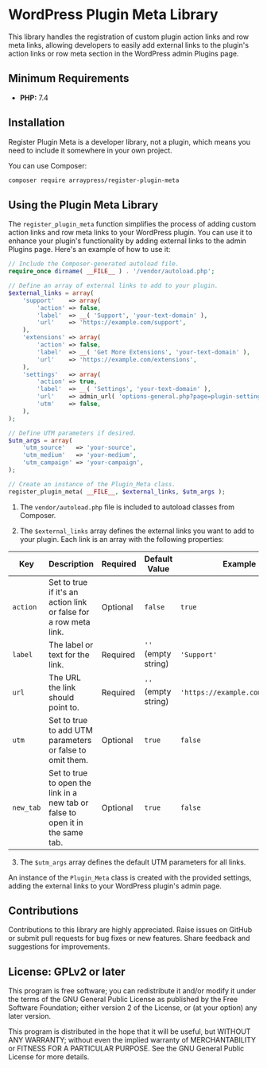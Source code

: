 # WordPress Plugin Meta Library

This library handles the registration of custom plugin action links and row meta links, allowing developers to easily
add external links to the plugin's action links or row meta section in the WordPress admin Plugins page.

## Minimum Requirements ##

* **PHP:** 7.4

## Installation ##

Register Plugin Meta is a developer library, not a plugin, which means you need to include it somewhere in your own
project.

You can use Composer:

```bash
composer require arraypress/register-plugin-meta
```

## Using the Plugin Meta Library

The `register_plugin_meta` function simplifies the process of adding custom action links and row meta links to your
WordPress plugin. You can use it to enhance your plugin's functionality by adding external links to the admin Plugins
page. Here's an example of how to use it:

```php 
// Include the Composer-generated autoload file.
require_once dirname( __FILE__ ) . '/vendor/autoload.php';

// Define an array of external links to add to your plugin.
$external_links = array(
	'support'    => array(
		'action' => false,
		'label'  => __( 'Support', 'your-text-domain' ),
		'url'    => 'https://example.com/support',
	),
	'extensions' => array(
		'action' => false,
		'label'  => __( 'Get More Extensions', 'your-text-domain' ),
		'url'    => 'https://example.com/extensions',
	),
	'settings'   => array(
		'action' => true,
		'label'  => __( 'Settings', 'your-text-domain' ),
		'url'    => admin_url( 'options-general.php?page=plugin-settings' ),
		'utm'    => false,
	),
);

// Define UTM parameters if desired.
$utm_args = array(
	'utm_source'   => 'your-source',
	'utm_medium'   => 'your-medium',
	'utm_campaign' => 'your-campaign',
);

// Create an instance of the Plugin_Meta class.
register_plugin_meta( __FILE__, $external_links, $utm_args );
```

1. The `vendor/autoload.php` file is included to autoload classes from Composer.

2. The `$external_links` array defines the external links you want to add to your plugin. Each link is an array with the
   following properties:

| Key       | Description                                                                    | Required | Default Value       | Example                         |
|-----------|--------------------------------------------------------------------------------|----------|---------------------|---------------------------------|
| `action`  | Set to true if it's an action link or false for a row meta link.               | Optional | `false`             | `true`                          |
| `label`   | The label or text for the link.                                                | Required | `''` (empty string) | `'Support'`                     |
| `url`     | The URL the link should point to.                                              | Required | `''` (empty string) | `'https://example.com/support'` |
| `utm`     | Set to true to add UTM parameters or false to omit them.                       | Optional | `true`              | `false`                         |
| `new_tab` | Set to true to open the link in a new tab or false to open it in the same tab. | Optional | `true`              | `false`                         |

3. The `$utm_args` array defines the default UTM parameters for all links.

An instance of the `Plugin_Meta` class is created with the provided settings, adding the external links to your
WordPress plugin's admin page.

## Contributions

Contributions to this library are highly appreciated. Raise issues on GitHub or submit pull requests for bug
fixes or new features. Share feedback and suggestions for improvements.

## License: GPLv2 or later

This program is free software; you can redistribute it and/or modify it under the terms of the GNU General Public
License as published by the Free Software Foundation; either version 2 of the License, or (at your option) any later
version.

This program is distributed in the hope that it will be useful, but WITHOUT ANY WARRANTY; without even the implied
warranty of MERCHANTABILITY or FITNESS FOR A PARTICULAR PURPOSE. See the GNU General Public License for more details.